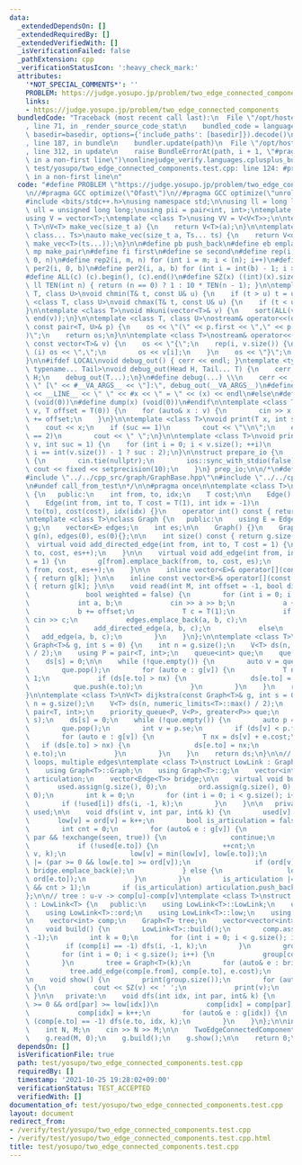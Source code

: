 ```yaml
---
data:
  _extendedDependsOn: []
  _extendedRequiredBy: []
  _extendedVerifiedWith: []
  _isVerificationFailed: false
  _pathExtension: cpp
  _verificationStatusIcon: ':heavy_check_mark:'
  attributes:
    '*NOT_SPECIAL_COMMENTS*': ''
    PROBLEM: https://judge.yosupo.jp/problem/two_edge_connected_components
    links:
    - https://judge.yosupo.jp/problem/two_edge_connected_components
  bundledCode: "Traceback (most recent call last):\n  File \"/opt/hostedtoolcache/Python/3.10.1/x64/lib/python3.10/site-packages/onlinejudge_verify/documentation/build.py\"\
    , line 71, in _render_source_code_stat\n    bundled_code = language.bundle(stat.path,\
    \ basedir=basedir, options={'include_paths': [basedir]}).decode()\n  File \"/opt/hostedtoolcache/Python/3.10.1/x64/lib/python3.10/site-packages/onlinejudge_verify/languages/cplusplus.py\"\
    , line 187, in bundle\n    bundler.update(path)\n  File \"/opt/hostedtoolcache/Python/3.10.1/x64/lib/python3.10/site-packages/onlinejudge_verify/languages/cplusplus_bundle.py\"\
    , line 312, in update\n    raise BundleErrorAt(path, i + 1, \"#pragma once found\
    \ in a non-first line\")\nonlinejudge_verify.languages.cplusplus_bundle.BundleErrorAt:\
    \ test/yosupo/two_edge_connected_components.test.cpp: line 124: #pragma once found\
    \ in a non-first line\n"
  code: "#define PROBLEM \"https://judge.yosupo.jp/problem/two_edge_connected_components\"\
    \n//#pragma GCC optimize(\"Ofast\")\n//#pragma GCC optimize(\"unroll-loops\")\n\
    #include <bits/stdc++.h>\nusing namespace std;\n\nusing ll = long long;\nusing\
    \ ull = unsigned long long;\nusing pii = pair<int, int>;\ntemplate <class T>\n\
    using V = vector<T>;\ntemplate <class T>\nusing VV = V<V<T>>;\n\ntemplate <class\
    \ T>\nV<T> make_vec(size_t a) {\n    return V<T>(a);\n}\n\ntemplate <class T,\
    \ class... Ts>\nauto make_vec(size_t a, Ts... ts) {\n    return V<decltype(make_vec<T>(ts...))>(a,\
    \ make_vec<T>(ts...));\n}\n\n#define pb push_back\n#define eb emplace_back\n#define\
    \ mp make_pair\n#define fi first\n#define se second\n#define rep(i, n) rep2(i,\
    \ 0, n)\n#define rep2(i, m, n) for (int i = m; i < (n); i++)\n#define per(i, b)\
    \ per2(i, 0, b)\n#define per2(i, a, b) for (int i = int(b) - 1; i >= int(a); i--)\n\
    #define ALL(c) (c).begin(), (c).end()\n#define SZ(x) ((int)(x).size())\n\nconstexpr\
    \ ll TEN(int n) { return (n == 0) ? 1 : 10 * TEN(n - 1); }\n\ntemplate <class\
    \ T, class U>\nvoid chmin(T& t, const U& u) {\n    if (t > u) t = u;\n}\ntemplate\
    \ <class T, class U>\nvoid chmax(T& t, const U& u) {\n    if (t < u) t = u;\n\
    }\n\ntemplate <class T>\nvoid mkuni(vector<T>& v) {\n    sort(ALL(v));\n    v.erase(unique(ALL(v)),\
    \ end(v));\n}\n\ntemplate <class T, class U>\nostream& operator<<(ostream& os,\
    \ const pair<T, U>& p) {\n    os << \"(\" << p.first << \",\" << p.second << \"\
    )\";\n    return os;\n}\n\ntemplate <class T>\nostream& operator<<(ostream& os,\
    \ const vector<T>& v) {\n    os << \"{\";\n    rep(i, v.size()) {\n        if\
    \ (i) os << \",\";\n        os << v[i];\n    }\n    os << \"}\";\n    return os;\n\
    }\n\n#ifdef LOCAL\nvoid debug_out() { cerr << endl; }\ntemplate <typename Head,\
    \ typename... Tail>\nvoid debug_out(Head H, Tail... T) {\n    cerr << \" \" <<\
    \ H;\n    debug_out(T...);\n}\n#define debug(...) \\\n    cerr << __LINE__ <<\
    \ \" [\" << #__VA_ARGS__ << \"]:\", debug_out(__VA_ARGS__)\n#define dump(x) cerr\
    \ << __LINE__ << \" \" << #x << \" = \" << (x) << endl\n#else\n#define debug(...)\
    \ (void(0))\n#define dump(x) (void(0))\n#endif\n\ntemplate <class T>\nvoid scan(vector<T>&\
    \ v, T offset = T(0)) {\n    for (auto& x : v) {\n        cin >> x;\n        x\
    \ += offset;\n    }\n}\n\ntemplate <class T>\nvoid print(T x, int suc = 1) {\n\
    \    cout << x;\n    if (suc == 1)\n        cout << \"\\n\";\n    else if (suc\
    \ == 2)\n        cout << \" \";\n}\n\ntemplate <class T>\nvoid print(const vector<T>&\
    \ v, int suc = 1) {\n    for (int i = 0; i < v.size(); ++i)\n        print(v[i],\
    \ i == int(v.size()) - 1 ? suc : 2);\n}\n\nstruct prepare_io {\n    prepare_io()\
    \ {\n        cin.tie(nullptr);\n        ios::sync_with_stdio(false);\n       \
    \ cout << fixed << setprecision(10);\n    }\n} prep_io;\n\n/*\n#define call_from_test\n\
    #include \"../../cpp_src/graph/GraphBase.hpp\"\n#include \"../../cpp_src/graph/LCA.hpp\"\
    \n#undef call_from_test\n*/\n\n#pragma once\n\ntemplate <class T>\nclass Edge\
    \ {\n   public:\n    int from, to, idx;\n    T cost;\n\n    Edge() = default;\n\
    \    Edge(int from, int to, T cost = T(1), int idx = -1)\n        : from(from),\
    \ to(to), cost(cost), idx(idx) {}\n    operator int() const { return to; }\n};\n\
    \ntemplate <class T>\nclass Graph {\n   public:\n    using E = Edge<T>;\n    vector<vector<E>>\
    \ g;\n    vector<E> edges;\n    int es;\n\n    Graph() {}\n    Graph(int n) :\
    \ g(n), edges(0), es(0){};\n\n    int size() const { return g.size(); }\n\n  \
    \  virtual void add_directed_edge(int from, int to, T cost = 1) {\n        g[from].emplace_back(from,\
    \ to, cost, es++);\n    }\n\n    virtual void add_edge(int from, int to, T cost\
    \ = 1) {\n        g[from].emplace_back(from, to, cost, es);\n        g[to].emplace_back(to,\
    \ from, cost, es++);\n    }\n\n    inline vector<E>& operator[](const int& k)\
    \ { return g[k]; }\n\n    inline const vector<E>& operator[](const int& k) const\
    \ { return g[k]; }\n\n    void read(int M, int offset = -1, bool directed = false,\n\
    \              bool weighted = false) {\n        for (int i = 0; i < M; i++) {\n\
    \            int a, b;\n            cin >> a >> b;\n            a += offset;\n\
    \            b += offset;\n            T c = T(1);\n            if (weighted)\
    \ cin >> c;\n            edges.emplace_back(a, b, c);\n            if (directed)\n\
    \                add_directed_edge(a, b, c);\n            else\n             \
    \   add_edge(a, b, c);\n        }\n    }\n};\n\ntemplate <class T>\nV<T> bfs(const\
    \ Graph<T>& g, int s = 0) {\n    int n = g.size();\n    V<T> ds(n, numeric_limits<T>::max()\
    \ / 2);\n    using P = pair<T, int>;\n    queue<int> que;\n    que.push(s);\n\
    \    ds[s] = 0;\n\n    while (!que.empty()) {\n        auto v = que.front();\n\
    \        que.pop();\n        for (auto e : g[v]) {\n            T nx = ds[v] +\
    \ 1;\n            if (ds[e.to] > nx) {\n                ds[e.to] = nx;\n     \
    \           que.push(e.to);\n            }\n        }\n    }\n    return ds;\n\
    }\n\ntemplate <class T>\nV<T> dijkstra(const Graph<T>& g, int s = 0) {\n    int\
    \ n = g.size();\n    V<T> ds(n, numeric_limits<T>::max() / 2);\n    using P =\
    \ pair<T, int>;\n    priority_queue<P, V<P>, greater<P>> que;\n    que.emplace(0,\
    \ s);\n    ds[s] = 0;\n    while (!que.empty()) {\n        auto p = que.top();\n\
    \        que.pop();\n        int v = p.se;\n        if (ds[v] < p.fi) continue;\n\
    \        for (auto e : g[v]) {\n            T nx = ds[v] + e.cost;\n         \
    \   if (ds[e.to] > nx) {\n                ds[e.to] = nx;\n                que.emplace(nx,\
    \ e.to);\n            }\n        }\n    }\n    return ds;\n}\n\n// allow self\
    \ loops, multiple edges\ntemplate <class T>\nstruct LowLink : Graph<T> {\n   public:\n\
    \    using Graph<T>::Graph;\n    using Graph<T>::g;\n    vector<int> ord, low,\
    \ articulation;\n    vector<Edge<T>> bridge;\n\n    virtual void build() {\n \
    \       used.assign(g.size(), 0);\n        ord.assign(g.size(), 0);\n        low.assign(g.size(),\
    \ 0);\n        int k = 0;\n        for (int i = 0; i < g.size(); i++) {\n    \
    \        if (!used[i]) dfs(i, -1, k);\n        }\n    }\n\n   private:\n    vector<int>\
    \ used;\n\n    void dfs(int v, int par, int& k) {\n        used[v] = true;\n \
    \       low[v] = ord[v] = k++;\n        bool is_articulation = false, seen = false;\n\
    \        int cnt = 0;\n        for (auto& e : g[v]) {\n            if (e.to ==\
    \ par && !exchange(seen, true)) {\n                continue;\n            }\n\
    \            if (!used[e.to]) {\n                ++cnt;\n                dfs(e.to,\
    \ v, k);\n                low[v] = min(low[v], low[e.to]);\n                is_articulation\
    \ |= (par >= 0 && low[e.to] >= ord[v]);\n                if (ord[v] < low[e.to])\
    \ bridge.emplace_back(e);\n            } else {\n                low[v] = min(low[v],\
    \ ord[e.to]);\n            }\n        }\n        is_articulation |= (par == -1\
    \ && cnt > 1);\n        if (is_articulation) articulation.push_back(v);\n    }\n\
    };\n\n// tree : u-v -> comp[u]-comp[v]\ntemplate <class T>\nstruct TwoEdgeConnectedComponents\
    \ : LowLink<T> {\n   public:\n    using LowLink<T>::LowLink;\n    using LowLink<T>::g;\n\
    \    using LowLink<T>::ord;\n    using LowLink<T>::low;\n    using LowLink<T>::bridge;\n\
    \n    vector<int> comp;\n    Graph<T> tree;\n    vector<vector<int>> group;\n\n\
    \    void build() {\n        LowLink<T>::build();\n        comp.assign(g.size(),\
    \ -1);\n        int k = 0;\n        for (int i = 0; i < g.size(); i++) {\n   \
    \         if (comp[i] == -1) dfs(i, -1, k);\n        }\n        group.resize(k);\n\
    \        for (int i = 0; i < g.size(); i++) {\n            group[comp[i]].emplace_back(i);\n\
    \        }\n        tree = Graph<T>(k);\n        for (auto& e : bridge) {\n  \
    \          tree.add_edge(comp[e.from], comp[e.to], e.cost);\n        }\n    }\n\
    \n    void show() {\n        print(group.size());\n        for (auto& v : group)\
    \ {\n            cout << SZ(v) << ' ';\n            print(v);\n        }\n   \
    \ }\n\n   private:\n    void dfs(int idx, int par, int& k) {\n        if (par\
    \ >= 0 && ord[par] >= low[idx])\n            comp[idx] = comp[par];\n        else\n\
    \            comp[idx] = k++;\n        for (auto& e : g[idx]) {\n            if\
    \ (comp[e.to] == -1) dfs(e.to, idx, k);\n        }\n    }\n};\n\nint main() {\n\
    \    int N, M;\n    cin >> N >> M;\n\n    TwoEdgeConnectedComponents<int> g(N);\n\
    \    g.read(M, 0);\n    g.build();\n    g.show();\n\n    return 0;\n}"
  dependsOn: []
  isVerificationFile: true
  path: test/yosupo/two_edge_connected_components.test.cpp
  requiredBy: []
  timestamp: '2021-10-25 19:28:02+09:00'
  verificationStatus: TEST_ACCEPTED
  verifiedWith: []
documentation_of: test/yosupo/two_edge_connected_components.test.cpp
layout: document
redirect_from:
- /verify/test/yosupo/two_edge_connected_components.test.cpp
- /verify/test/yosupo/two_edge_connected_components.test.cpp.html
title: test/yosupo/two_edge_connected_components.test.cpp
---
```

